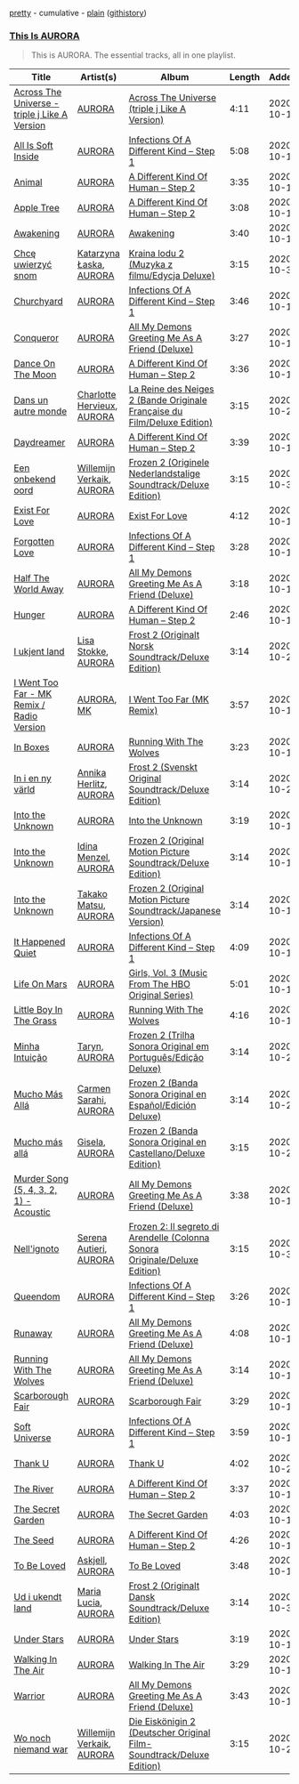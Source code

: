 [pretty](https://github.com/catzs/spotify-playlist-archive/blob/master/playlists/pretty/This%20Is%20AURORA.md) - cumulative - [plain](https://github.com/catzs/spotify-playlist-archive/blob/master/playlists/plain/37i9dQZF1DZ06evO15Ttp6) ([githistory](https://github.githistory.xyz/catzs/spotify-playlist-archive/blob/master/playlists/plain/37i9dQZF1DZ06evO15Ttp6))

### [This Is AURORA](https://open.spotify.com/playlist/37i9dQZF1DZ06evO15Ttp6)

> This is AURORA. The essential tracks, all in one playlist.

| Title | Artist(s) | Album | Length | Added | Removed |
|---|---|---|---|---|---|
| [Across The Universe - triple j Like A Version](https://open.spotify.com/track/2OLFswvObC0P4EJ2WQDbnH) | [AURORA](https://open.spotify.com/artist/1WgXqy2Dd70QQOU7Ay074N) | [Across The Universe (triple j Like A Version)](https://open.spotify.com/album/3rPudFKiExFMhuXz6PDSPI) | 4:11 | 2020-10-16 |  |
| [All Is Soft Inside](https://open.spotify.com/track/2v2DDAMS1Ev2B3XrTRgVjo) | [AURORA](https://open.spotify.com/artist/1WgXqy2Dd70QQOU7Ay074N) | [Infections Of A Different Kind – Step 1](https://open.spotify.com/album/1jorKBzr3vs08LDggKCAyr) | 5:08 | 2020-10-16 |  |
| [Animal](https://open.spotify.com/track/0iBeCjWB1PuItkjfrE1Ch1) | [AURORA](https://open.spotify.com/artist/1WgXqy2Dd70QQOU7Ay074N) | [A Different Kind Of Human – Step 2](https://open.spotify.com/album/1ugl4nx9jaE3WF9eb0G1Mr) | 3:35 | 2020-10-16 |  |
| [Apple Tree](https://open.spotify.com/track/1UKFyg5ShtIxJOH0jY5gPz) | [AURORA](https://open.spotify.com/artist/1WgXqy2Dd70QQOU7Ay074N) | [A Different Kind Of Human – Step 2](https://open.spotify.com/album/1ugl4nx9jaE3WF9eb0G1Mr) | 3:08 | 2020-10-16 |  |
| [Awakening](https://open.spotify.com/track/4U5WvRz4XVuP5vBpZysJCU) | [AURORA](https://open.spotify.com/artist/1WgXqy2Dd70QQOU7Ay074N) | [Awakening](https://open.spotify.com/album/5zG8EfFYGCy5rN44KJHNMl) | 3:40 | 2020-10-16 |  |
| [Chcę uwierzyć snom](https://open.spotify.com/track/6MMXHGeHzp6m3mZf5BFv9K) | [Katarzyna Łaska](https://open.spotify.com/artist/3EUN4LsI1ugZFwctcyVxM3), [AURORA](https://open.spotify.com/artist/1WgXqy2Dd70QQOU7Ay074N) | [Kraina lodu 2 (Muzyka z filmu/Edycja Deluxe)](https://open.spotify.com/album/266zCgbJ2J9UUT83qHpkKT) | 3:15 | 2020-10-30 |  |
| [Churchyard](https://open.spotify.com/track/43nFhoG7Kenn6b5cbKrBu8) | [AURORA](https://open.spotify.com/artist/1WgXqy2Dd70QQOU7Ay074N) | [Infections Of A Different Kind – Step 1](https://open.spotify.com/album/1jorKBzr3vs08LDggKCAyr) | 3:46 | 2020-10-16 |  |
| [Conqueror](https://open.spotify.com/track/3qBn2YAFbX16coGmScr7Y5) | [AURORA](https://open.spotify.com/artist/1WgXqy2Dd70QQOU7Ay074N) | [All My Demons Greeting Me As A Friend (Deluxe)](https://open.spotify.com/album/6YMSXPIHkA2jPIlFHuejXW) | 3:27 | 2020-10-16 |  |
| [Dance On The Moon](https://open.spotify.com/track/6Q3V53lccKlnlMpBUCD5X1) | [AURORA](https://open.spotify.com/artist/1WgXqy2Dd70QQOU7Ay074N) | [A Different Kind Of Human – Step 2](https://open.spotify.com/album/1ugl4nx9jaE3WF9eb0G1Mr) | 3:36 | 2020-10-16 |  |
| [Dans un autre monde](https://open.spotify.com/track/07N6zWTkWYdLqwxYMwZrT5) | [Charlotte Hervieux](https://open.spotify.com/artist/2JpbgGjzeOmHt3igN0Mjyj), [AURORA](https://open.spotify.com/artist/1WgXqy2Dd70QQOU7Ay074N) | [La Reine des Neiges 2 (Bande Originale Française du Film/Deluxe Edition)](https://open.spotify.com/album/4TjH6kPf6mpsrvVALdPFwT) | 3:15 | 2020-10-25 |  |
| [Daydreamer](https://open.spotify.com/track/6tJvYbFF7YrQM42OJ9K9w9) | [AURORA](https://open.spotify.com/artist/1WgXqy2Dd70QQOU7Ay074N) | [A Different Kind Of Human – Step 2](https://open.spotify.com/album/1ugl4nx9jaE3WF9eb0G1Mr) | 3:39 | 2020-10-16 |  |
| [Een onbekend oord](https://open.spotify.com/track/59a4YDcQtZJW6Y6JQq2Ubh) | [Willemijn Verkaik](https://open.spotify.com/artist/7KawEFi5g9T9cTCd92h7j9), [AURORA](https://open.spotify.com/artist/1WgXqy2Dd70QQOU7Ay074N) | [Frozen 2 (Originele Nederlandstalige Soundtrack/Deluxe Edition)](https://open.spotify.com/album/3kL8E8BhaivWmyOjnms0gl) | 3:15 | 2020-10-30 |  |
| [Exist For Love](https://open.spotify.com/track/2DFo342cqI8tJHDmO0p052) | [AURORA](https://open.spotify.com/artist/1WgXqy2Dd70QQOU7Ay074N) | [Exist For Love](https://open.spotify.com/album/2giY2YQ0G9kRGp35FtPikV) | 4:12 | 2020-10-16 |  |
| [Forgotten Love](https://open.spotify.com/track/4fwXfMCZX9f6MNEbtHsHKG) | [AURORA](https://open.spotify.com/artist/1WgXqy2Dd70QQOU7Ay074N) | [Infections Of A Different Kind – Step 1](https://open.spotify.com/album/1jorKBzr3vs08LDggKCAyr) | 3:28 | 2020-10-16 |  |
| [Half The World Away](https://open.spotify.com/track/21HfUACOv1lgBiYocruoW8) | [AURORA](https://open.spotify.com/artist/1WgXqy2Dd70QQOU7Ay074N) | [All My Demons Greeting Me As A Friend (Deluxe)](https://open.spotify.com/album/6YMSXPIHkA2jPIlFHuejXW) | 3:18 | 2020-10-16 |  |
| [Hunger](https://open.spotify.com/track/7pt4ar2nXPXSYYXffpyefZ) | [AURORA](https://open.spotify.com/artist/1WgXqy2Dd70QQOU7Ay074N) | [A Different Kind Of Human – Step 2](https://open.spotify.com/album/1ugl4nx9jaE3WF9eb0G1Mr) | 2:46 | 2020-10-16 |  |
| [I ukjent land](https://open.spotify.com/track/3okZYmjCyOilKfIQTAEbm7) | [Lisa Stokke](https://open.spotify.com/artist/0DyCLBI4KZ9ouXQRBFvHL2), [AURORA](https://open.spotify.com/artist/1WgXqy2Dd70QQOU7Ay074N) | [Frost 2 (Originalt Norsk Soundtrack/Deluxe Edition)](https://open.spotify.com/album/3tDWZcwStaqmtqk200I748) | 3:14 | 2020-10-25 |  |
| [I Went Too Far - MK Remix / Radio Version](https://open.spotify.com/track/71GieY2cMEh4s7Unv00gnw) | [AURORA](https://open.spotify.com/artist/1WgXqy2Dd70QQOU7Ay074N), [MK](https://open.spotify.com/artist/1yqxFtPHKcGcv6SXZNdyT9) | [I Went Too Far (MK Remix)](https://open.spotify.com/album/2nZmJPlEBwQYyVqN46GoHP) | 3:57 | 2020-10-16 |  |
| [In Boxes](https://open.spotify.com/track/48ToKlFeEc8qI0ndWAyFvK) | [AURORA](https://open.spotify.com/artist/1WgXqy2Dd70QQOU7Ay074N) | [Running With The Wolves](https://open.spotify.com/album/3yGwYUrWqe6PHf0IcUdkbZ) | 3:23 | 2020-10-16 |  |
| [In i en ny värld](https://open.spotify.com/track/1V1PZd7RMzMSX9Og6wznnz) | [Annika Herlitz](https://open.spotify.com/artist/5gBb4inMl5EJFcQxEWpQJ7), [AURORA](https://open.spotify.com/artist/1WgXqy2Dd70QQOU7Ay074N) | [Frost 2 (Svenskt Original Soundtrack/Deluxe Edition)](https://open.spotify.com/album/1ZyR5gCUaZVRhgw6ISwo11) | 3:14 | 2020-10-25 |  |
| [Into the Unknown](https://open.spotify.com/track/0O2szuaez7BKxS8SH7RkV4) | [AURORA](https://open.spotify.com/artist/1WgXqy2Dd70QQOU7Ay074N) | [Into the Unknown](https://open.spotify.com/album/4iSXUMDfkZMFLIEnkAWWDL) | 3:19 | 2020-10-16 |  |
| [Into the Unknown](https://open.spotify.com/track/3Z0oQ8r78OUaHvGPiDBR3W) | [Idina Menzel](https://open.spotify.com/artist/73Np75Wv2tju61Eo9Zw4IR), [AURORA](https://open.spotify.com/artist/1WgXqy2Dd70QQOU7Ay074N) | [Frozen 2 (Original Motion Picture Soundtrack/Deluxe Edition)](https://open.spotify.com/album/4M07HWIlZr7zoXoxDHR5mz) | 3:14 | 2020-10-16 |  |
| [Into the Unknown](https://open.spotify.com/track/4QE3csw0rsqxoIQNoMUgsU) | [Takako Matsu](https://open.spotify.com/artist/1UDGHCGnWyikwidtaymNpz), [AURORA](https://open.spotify.com/artist/1WgXqy2Dd70QQOU7Ay074N) | [Frozen 2 (Original Motion Picture Soundtrack/Japanese Version)](https://open.spotify.com/album/1OPAOaZk9VXEh6oYGYmw3q) | 3:14 | 2020-10-16 |  |
| [It Happened Quiet](https://open.spotify.com/track/5lFOBt2vYaxoh0oq6EMS4l) | [AURORA](https://open.spotify.com/artist/1WgXqy2Dd70QQOU7Ay074N) | [Infections Of A Different Kind – Step 1](https://open.spotify.com/album/1jorKBzr3vs08LDggKCAyr) | 4:09 | 2020-10-16 |  |
| [Life On Mars](https://open.spotify.com/track/6tdixrrHbOHQfdamvcyOes) | [AURORA](https://open.spotify.com/artist/1WgXqy2Dd70QQOU7Ay074N) | [Girls, Vol. 3 (Music From The HBO Original Series)](https://open.spotify.com/album/56f2OckjrTS7dOYKNCsSqa) | 5:01 | 2020-10-16 |  |
| [Little Boy In The Grass](https://open.spotify.com/track/0XUtbvhSlkNhSlMYALjpge) | [AURORA](https://open.spotify.com/artist/1WgXqy2Dd70QQOU7Ay074N) | [Running With The Wolves](https://open.spotify.com/album/3yGwYUrWqe6PHf0IcUdkbZ) | 4:16 | 2020-10-16 |  |
| [Minha Intuição](https://open.spotify.com/track/2rxDvJC4cI8WirajjRTfhE) | [Taryn](https://open.spotify.com/artist/6mjF3M840OUOy9dxvSSE4W), [AURORA](https://open.spotify.com/artist/1WgXqy2Dd70QQOU7Ay074N) | [Frozen 2 (Trilha Sonora Original em Português/Edição Deluxe)](https://open.spotify.com/album/3cae1QEOydCgab8AEbV8ew) | 3:14 | 2020-10-25 |  |
| [Mucho Más Allá](https://open.spotify.com/track/6UWaMec3jc3ESl5hfSaejU) | [Carmen Sarahi](https://open.spotify.com/artist/2q8I4WTdPTd07a0IsKLch7), [AURORA](https://open.spotify.com/artist/1WgXqy2Dd70QQOU7Ay074N) | [Frozen 2 (Banda Sonora Original en Español/Edición Deluxe)](https://open.spotify.com/album/1ltVI90usp38HOd7QmSSD2) | 3:14 | 2020-10-25 |  |
| [Mucho más allá](https://open.spotify.com/track/3nr7KB3jC0LOeYyp8mirdd) | [Gisela](https://open.spotify.com/artist/6SxnKPhYvkTKp2FtBzh6CI), [AURORA](https://open.spotify.com/artist/1WgXqy2Dd70QQOU7Ay074N) | [Frozen 2 (Banda Sonora Original en Castellano/Deluxe Edition)](https://open.spotify.com/album/6cPVYrmwMjENVU1R1jwfiO) | 3:15 | 2020-10-25 |  |
| [Murder Song (5, 4, 3, 2, 1) - Acoustic](https://open.spotify.com/track/6MM22AtXB7I5gfTErMF0mJ) | [AURORA](https://open.spotify.com/artist/1WgXqy2Dd70QQOU7Ay074N) | [All My Demons Greeting Me As A Friend (Deluxe)](https://open.spotify.com/album/6YMSXPIHkA2jPIlFHuejXW) | 3:38 | 2020-10-16 |  |
| [Nell'ignoto](https://open.spotify.com/track/5WK0BthtcfaCFRPqjaY1sx) | [Serena Autieri](https://open.spotify.com/artist/3W4DyqpMjeSea3tV0tYZ67), [AURORA](https://open.spotify.com/artist/1WgXqy2Dd70QQOU7Ay074N) | [Frozen 2: Il segreto di Arendelle (Colonna Sonora Originale/Deluxe Edition)](https://open.spotify.com/album/2jqef0MxKabGIh7IIMhzhp) | 3:15 | 2020-10-30 |  |
| [Queendom](https://open.spotify.com/track/3atXfSavxWkrzRNuwzlow6) | [AURORA](https://open.spotify.com/artist/1WgXqy2Dd70QQOU7Ay074N) | [Infections Of A Different Kind – Step 1](https://open.spotify.com/album/1jorKBzr3vs08LDggKCAyr) | 3:26 | 2020-10-16 |  |
| [Runaway](https://open.spotify.com/track/1v1oIWf2Xgh54kIWuKsDf6) | [AURORA](https://open.spotify.com/artist/1WgXqy2Dd70QQOU7Ay074N) | [All My Demons Greeting Me As A Friend (Deluxe)](https://open.spotify.com/album/6YMSXPIHkA2jPIlFHuejXW) | 4:08 | 2020-10-16 |  |
| [Running With The Wolves](https://open.spotify.com/track/6r6n5OmXkdsOxN2iCj5UE0) | [AURORA](https://open.spotify.com/artist/1WgXqy2Dd70QQOU7Ay074N) | [All My Demons Greeting Me As A Friend (Deluxe)](https://open.spotify.com/album/6YMSXPIHkA2jPIlFHuejXW) | 3:14 | 2020-10-16 |  |
| [Scarborough Fair](https://open.spotify.com/track/7K93u9VwaiXG0dBmIjJnxs) | [AURORA](https://open.spotify.com/artist/1WgXqy2Dd70QQOU7Ay074N) | [Scarborough Fair](https://open.spotify.com/album/3gh7LXeJsbkJVZxMlxRdQs) | 3:29 | 2020-10-16 |  |
| [Soft Universe](https://open.spotify.com/track/68fV7C9lxnAwhNdUxBndAE) | [AURORA](https://open.spotify.com/artist/1WgXqy2Dd70QQOU7Ay074N) | [Infections Of A Different Kind – Step 1](https://open.spotify.com/album/1jorKBzr3vs08LDggKCAyr) | 3:59 | 2020-10-16 |  |
| [Thank U](https://open.spotify.com/track/1w5J5CBuvT36kt2OtHa8ts) | [AURORA](https://open.spotify.com/artist/1WgXqy2Dd70QQOU7Ay074N) | [Thank U](https://open.spotify.com/album/4xTL6WvU1XquiSZ1ibPHyB) | 4:02 | 2020-10-26 |  |
| [The River](https://open.spotify.com/track/4msep1zKokoPGNXinFiUSY) | [AURORA](https://open.spotify.com/artist/1WgXqy2Dd70QQOU7Ay074N) | [A Different Kind Of Human – Step 2](https://open.spotify.com/album/1ugl4nx9jaE3WF9eb0G1Mr) | 3:37 | 2020-10-16 |  |
| [The Secret Garden](https://open.spotify.com/track/6B1YoRDRkXRmfNdvTVaSox) | [AURORA](https://open.spotify.com/artist/1WgXqy2Dd70QQOU7Ay074N) | [The Secret Garden](https://open.spotify.com/album/4M4L5P68RtejJDK1tjlOpe) | 4:03 | 2020-10-16 |  |
| [The Seed](https://open.spotify.com/track/16tvIGzCNfRLVbm8G39DDo) | [AURORA](https://open.spotify.com/artist/1WgXqy2Dd70QQOU7Ay074N) | [A Different Kind Of Human – Step 2](https://open.spotify.com/album/1ugl4nx9jaE3WF9eb0G1Mr) | 4:26 | 2020-10-16 |  |
| [To Be Loved](https://open.spotify.com/track/1YSvsbCHSwyGKX7wNtV4ld) | [Askjell](https://open.spotify.com/artist/3NABmtfO8G8s96WFGhbR7F), [AURORA](https://open.spotify.com/artist/1WgXqy2Dd70QQOU7Ay074N) | [To Be Loved](https://open.spotify.com/album/1RxibJSLV6FDm0TWyfA3mF) | 3:48 | 2020-10-16 |  |
| [Ud i ukendt land](https://open.spotify.com/track/4E01sg2yWY3eh1fyppguBw) | [Maria Lucia](https://open.spotify.com/artist/3jgKmvVmEnJCEBX1VtdLnr), [AURORA](https://open.spotify.com/artist/1WgXqy2Dd70QQOU7Ay074N) | [Frost 2 (Originalt Dansk Soundtrack/Deluxe Edition)](https://open.spotify.com/album/7lv3POskNd07bMtN1IiHlW) | 3:14 | 2020-10-30 |  |
| [Under Stars](https://open.spotify.com/track/0Q7hQ2yW4389NcgDko14Nd) | [AURORA](https://open.spotify.com/artist/1WgXqy2Dd70QQOU7Ay074N) | [Under Stars](https://open.spotify.com/album/5JA3Ls0DbFFYZxxGxJUUm9) | 3:19 | 2020-10-16 |  |
| [Walking In The Air](https://open.spotify.com/track/5DWd5DO5TfhP0DB1UDnseP) | [AURORA](https://open.spotify.com/artist/1WgXqy2Dd70QQOU7Ay074N) | [Walking In The Air](https://open.spotify.com/album/4BphzOZp6OFPhPjpKxDErX) | 3:29 | 2020-10-16 |  |
| [Warrior](https://open.spotify.com/track/5vJAEjJnBnm4nFKqzNq7dd) | [AURORA](https://open.spotify.com/artist/1WgXqy2Dd70QQOU7Ay074N) | [All My Demons Greeting Me As A Friend (Deluxe)](https://open.spotify.com/album/6YMSXPIHkA2jPIlFHuejXW) | 3:43 | 2020-10-16 |  |
| [Wo noch niemand war](https://open.spotify.com/track/3rKxy9XVDHbZX40deO6I4B) | [Willemijn Verkaik](https://open.spotify.com/artist/7KawEFi5g9T9cTCd92h7j9), [AURORA](https://open.spotify.com/artist/1WgXqy2Dd70QQOU7Ay074N) | [Die Eiskönigin 2 (Deutscher Original Film-Soundtrack/Deluxe Edition)](https://open.spotify.com/album/5CP1NmBBc7h88ypESIJdqD) | 3:15 | 2020-10-25 |  |